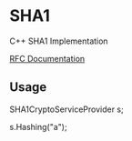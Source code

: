 # SHA1
C++ SHA1 Implementation

[RFC Documentation](https://tools.ietf.org/html/rfc3174)


## Usage

SHA1CryptoServiceProvider s;

s.Hashing("a");
